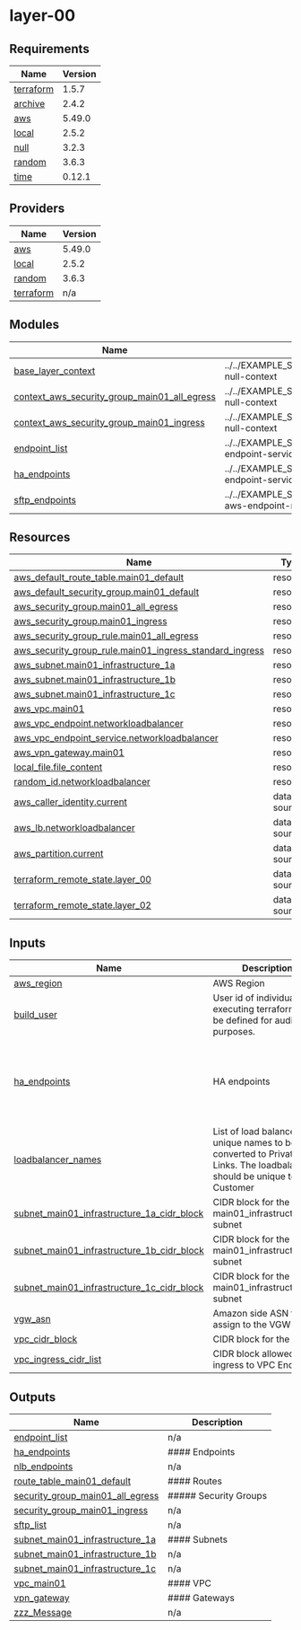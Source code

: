 # layer-00

<!-- BEGINNING OF PRE-COMMIT-TERRAFORM DOCS HOOK -->
## Requirements

| Name | Version |
|------|---------|
| <a name="requirement_terraform"></a> [terraform](#requirement\_terraform) | 1.5.7 |
| <a name="requirement_archive"></a> [archive](#requirement\_archive) | 2.4.2 |
| <a name="requirement_aws"></a> [aws](#requirement\_aws) | 5.49.0 |
| <a name="requirement_local"></a> [local](#requirement\_local) | 2.5.2 |
| <a name="requirement_null"></a> [null](#requirement\_null) | 3.2.3 |
| <a name="requirement_random"></a> [random](#requirement\_random) | 3.6.3 |
| <a name="requirement_time"></a> [time](#requirement\_time) | 0.12.1 |

## Providers

| Name | Version |
|------|---------|
| <a name="provider_aws"></a> [aws](#provider\_aws) | 5.49.0 |
| <a name="provider_local"></a> [local](#provider\_local) | 2.5.2 |
| <a name="provider_random"></a> [random](#provider\_random) | 3.6.3 |
| <a name="provider_terraform"></a> [terraform](#provider\_terraform) | n/a |

## Modules

| Name | Source | Version |
|------|--------|---------|
| <a name="module_base_layer_context"></a> [base\_layer\_context](#module\_base\_layer\_context) | ../../EXAMPLE_SOURCE/terraform/shared/modules/terraform-null-context | n/a |
| <a name="module_context_aws_security_group_main01_all_egress"></a> [context\_aws\_security\_group\_main01\_all\_egress](#module\_context\_aws\_security\_group\_main01\_all\_egress) | ../../EXAMPLE_SOURCE/terraform/shared/modules/terraform-null-context | n/a |
| <a name="module_context_aws_security_group_main01_ingress"></a> [context\_aws\_security\_group\_main01\_ingress](#module\_context\_aws\_security\_group\_main01\_ingress) | ../../EXAMPLE_SOURCE/terraform/shared/modules/terraform-null-context | n/a |
| <a name="module_endpoint_list"></a> [endpoint\_list](#module\_endpoint\_list) | ../../EXAMPLE_SOURCE/terraform/s4pce/modules/aws-endpoint-services-multiport | n/a |
| <a name="module_ha_endpoints"></a> [ha\_endpoints](#module\_ha\_endpoints) | ../../EXAMPLE_SOURCE/terraform/s4pce/modules/aws-endpoint-services-multiport | n/a |
| <a name="module_sftp_endpoints"></a> [sftp\_endpoints](#module\_sftp\_endpoints) | ../../EXAMPLE_SOURCE/terraform/s4pce/modules/terraform-aws-endpoint-multiport-multitarget | n/a |

## Resources

| Name | Type |
|------|------|
| [aws_default_route_table.main01_default](https://registry.terraform.io/providers/hashicorp/aws/5.49.0/docs/resources/default_route_table) | resource |
| [aws_default_security_group.main01_default](https://registry.terraform.io/providers/hashicorp/aws/5.49.0/docs/resources/default_security_group) | resource |
| [aws_security_group.main01_all_egress](https://registry.terraform.io/providers/hashicorp/aws/5.49.0/docs/resources/security_group) | resource |
| [aws_security_group.main01_ingress](https://registry.terraform.io/providers/hashicorp/aws/5.49.0/docs/resources/security_group) | resource |
| [aws_security_group_rule.main01_all_egress](https://registry.terraform.io/providers/hashicorp/aws/5.49.0/docs/resources/security_group_rule) | resource |
| [aws_security_group_rule.main01_ingress_standard_ingress](https://registry.terraform.io/providers/hashicorp/aws/5.49.0/docs/resources/security_group_rule) | resource |
| [aws_subnet.main01_infrastructure_1a](https://registry.terraform.io/providers/hashicorp/aws/5.49.0/docs/resources/subnet) | resource |
| [aws_subnet.main01_infrastructure_1b](https://registry.terraform.io/providers/hashicorp/aws/5.49.0/docs/resources/subnet) | resource |
| [aws_subnet.main01_infrastructure_1c](https://registry.terraform.io/providers/hashicorp/aws/5.49.0/docs/resources/subnet) | resource |
| [aws_vpc.main01](https://registry.terraform.io/providers/hashicorp/aws/5.49.0/docs/resources/vpc) | resource |
| [aws_vpc_endpoint.networkloadbalancer](https://registry.terraform.io/providers/hashicorp/aws/5.49.0/docs/resources/vpc_endpoint) | resource |
| [aws_vpc_endpoint_service.networkloadbalancer](https://registry.terraform.io/providers/hashicorp/aws/5.49.0/docs/resources/vpc_endpoint_service) | resource |
| [aws_vpn_gateway.main01](https://registry.terraform.io/providers/hashicorp/aws/5.49.0/docs/resources/vpn_gateway) | resource |
| [local_file.file_content](https://registry.terraform.io/providers/hashicorp/local/2.5.2/docs/resources/file) | resource |
| [random_id.networkloadbalancer](https://registry.terraform.io/providers/hashicorp/random/3.6.3/docs/resources/id) | resource |
| [aws_caller_identity.current](https://registry.terraform.io/providers/hashicorp/aws/5.49.0/docs/data-sources/caller_identity) | data source |
| [aws_lb.networkloadbalancer](https://registry.terraform.io/providers/hashicorp/aws/5.49.0/docs/data-sources/lb) | data source |
| [aws_partition.current](https://registry.terraform.io/providers/hashicorp/aws/5.49.0/docs/data-sources/partition) | data source |
| [terraform_remote_state.layer_00](https://registry.terraform.io/providers/hashicorp/terraform/latest/docs/data-sources/remote_state) | data source |
| [terraform_remote_state.layer_02](https://registry.terraform.io/providers/hashicorp/terraform/latest/docs/data-sources/remote_state) | data source |

## Inputs

| Name | Description | Type | Default | Required |
|------|-------------|------|---------|:--------:|
| <a name="input_aws_region"></a> [aws\_region](#input\_aws\_region) | AWS Region | `any` | n/a | yes |
| <a name="input_build_user"></a> [build\_user](#input\_build\_user) | User id of individual executing terraform; must be defined for auditing purposes. | `any` | n/a | yes |
| <a name="input_ha_endpoints"></a> [ha\_endpoints](#input\_ha\_endpoints) | HA endpoints | <pre>map(<br/>    object({<br/>      vhost   = string<br/>      address = string<br/>      ports   = optional(list(string), ["3301", "3601"]) # This is the default when ports is not specified<br/>  }))</pre> | `{}` | no |
| <a name="input_loadbalancer_names"></a> [loadbalancer\_names](#input\_loadbalancer\_names) | List of load balancer unique names to be converted to Private Links. The loadbalancers should be unique to the Customer | `list(string)` | `[]` | no |
| <a name="input_subnet_main01_infrastructure_1a_cidr_block"></a> [subnet\_main01\_infrastructure\_1a\_cidr\_block](#input\_subnet\_main01\_infrastructure\_1a\_cidr\_block) | CIDR block for the main01\_infrastructure\_1a subnet | `any` | n/a | yes |
| <a name="input_subnet_main01_infrastructure_1b_cidr_block"></a> [subnet\_main01\_infrastructure\_1b\_cidr\_block](#input\_subnet\_main01\_infrastructure\_1b\_cidr\_block) | CIDR block for the main01\_infrastructure\_1b subnet | `any` | n/a | yes |
| <a name="input_subnet_main01_infrastructure_1c_cidr_block"></a> [subnet\_main01\_infrastructure\_1c\_cidr\_block](#input\_subnet\_main01\_infrastructure\_1c\_cidr\_block) | CIDR block for the main01\_infrastructure\_1c subnet | `any` | n/a | yes |
| <a name="input_vgw_asn"></a> [vgw\_asn](#input\_vgw\_asn) | Amazon side ASN to assign to the VGW | `string` | `null` | no |
| <a name="input_vpc_cidr_block"></a> [vpc\_cidr\_block](#input\_vpc\_cidr\_block) | CIDR block for the VPC | `any` | n/a | yes |
| <a name="input_vpc_ingress_cidr_list"></a> [vpc\_ingress\_cidr\_list](#input\_vpc\_ingress\_cidr\_list) | CIDR block allowed to ingress to VPC Endpoints | `any` | n/a | yes |

## Outputs

| Name | Description |
|------|-------------|
| <a name="output_endpoint_list"></a> [endpoint\_list](#output\_endpoint\_list) | n/a |
| <a name="output_ha_endpoints"></a> [ha\_endpoints](#output\_ha\_endpoints) | #### Endpoints |
| <a name="output_nlb_endpoints"></a> [nlb\_endpoints](#output\_nlb\_endpoints) | n/a |
| <a name="output_route_table_main01_default"></a> [route\_table\_main01\_default](#output\_route\_table\_main01\_default) | #### Routes |
| <a name="output_security_group_main01_all_egress"></a> [security\_group\_main01\_all\_egress](#output\_security\_group\_main01\_all\_egress) | ##### Security Groups |
| <a name="output_security_group_main01_ingress"></a> [security\_group\_main01\_ingress](#output\_security\_group\_main01\_ingress) | n/a |
| <a name="output_sftp_list"></a> [sftp\_list](#output\_sftp\_list) | n/a |
| <a name="output_subnet_main01_infrastructure_1a"></a> [subnet\_main01\_infrastructure\_1a](#output\_subnet\_main01\_infrastructure\_1a) | #### Subnets |
| <a name="output_subnet_main01_infrastructure_1b"></a> [subnet\_main01\_infrastructure\_1b](#output\_subnet\_main01\_infrastructure\_1b) | n/a |
| <a name="output_subnet_main01_infrastructure_1c"></a> [subnet\_main01\_infrastructure\_1c](#output\_subnet\_main01\_infrastructure\_1c) | n/a |
| <a name="output_vpc_main01"></a> [vpc\_main01](#output\_vpc\_main01) | #### VPC |
| <a name="output_vpn_gateway"></a> [vpn\_gateway](#output\_vpn\_gateway) | #### Gateways |
| <a name="output_zzz_Message"></a> [zzz\_Message](#output\_zzz\_Message) | n/a |
<!-- END OF PRE-COMMIT-TERRAFORM DOCS HOOK -->
